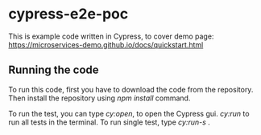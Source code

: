 # cypress-e2e-poc
This is example code written in Cypress, to cover demo page: https://microservices-demo.github.io/docs/quickstart.html

## Running the code
To run this code, first you have to download the code from the repository. Then install the repository using _npm install_ command. 

To run the test, you can type _cy:open_, to open the Cypress gui.
_cy:run_ to run all tests in the terminal. 
To run single test, type _cy:run-s_<suite number>
  .  
